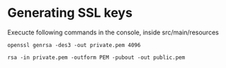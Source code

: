 # Generating SSL keys

Execucte following commands in the console, inside src/main/resources

```
openssl genrsa -des3 -out private.pem 4096
```

```
rsa -in private.pem -outform PEM -pubout -out public.pem
```